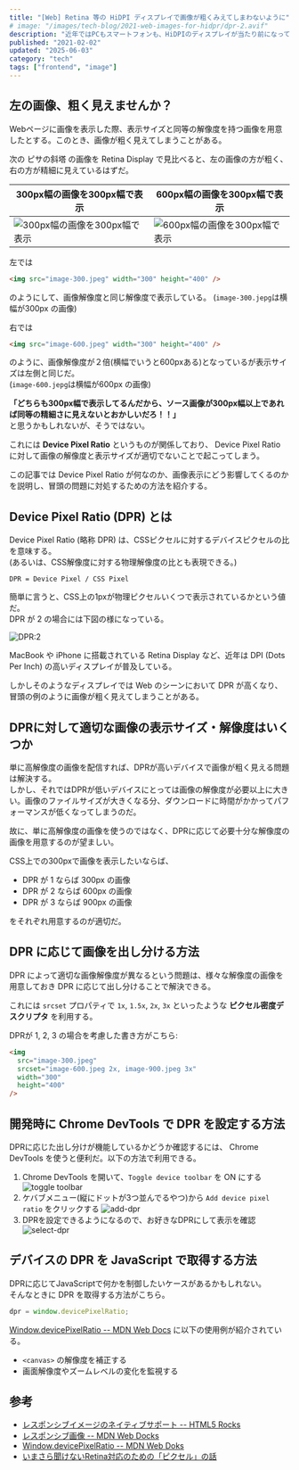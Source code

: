 ```yaml
---
title: "[Web] Retina 等の HiDPI ディスプレイで画像が粗くみえてしまわないように"
# image: "/images/tech-blog/2021-web-images-for-hidpr/dpr-2.avif"
description: "近年ではPCもスマートフォンも、HiDPIのディスプレイが当たり前になってきた。Webページに画像を表示する際、HiDPIディスプレイで粗く見えないようにするための方法を紹介する。"
published: "2021-02-02"
updated: "2025-06-03"
category: "tech"
tags: ["frontend", "image"]
---
```


## 左の画像、粗く見えませんか？

Webページに画像を表示した際、表示サイズと同等の解像度を持つ画像を用意したとする。このとき、画像が粗く見えてしまうことがある。

次の ピサの斜塔 の画像を Retina Display で見比べると、左の画像の方が粗く、右の方が精細に見えているはずだ。

| 300px幅の画像を300px幅で表示                                                                                    | 600px幅の画像を300px幅で表示                                                                                    |
| --------------------------------------------------------------------------------------------------------------- | --------------------------------------------------------------------------------------------------------------- |
| ![300px幅の画像を300px幅で表示](/images/tech-blog/2021-web-images-for-hidpr/pisa-300.avif#width=300&height=400) | ![600px幅の画像を300px幅で表示](/images/tech-blog/2021-web-images-for-hidpr/pisa-600.avif#width=300&height=400) |

左では

```html
<img src="image-300.jpeg" width="300" height="400" />
```

のようにして、画像解像度と同じ解像度で表示している。
(`image-300.jepg`は横幅が300px の画像)

右では

```html
<img src="image-600.jpeg" width="300" height="400" />
```

のように、画像解像度が２倍(横幅でいうと600pxある)となっているが表示サイズは左側と同じだ。  
(`image-600.jepg`は横幅が600px の画像)

**「どちらも300px幅で表示してるんだから、ソース画像が300px幅以上であれば同等の精細さに見えないとおかしいだろ！！」**  
と思うかもしれないが、そうではない。

これには **Device Pixel Ratio** というものが関係しており、 Device Pixel Ratio に対して画像の解像度と表示サイズが適切でないことで起こってしまう。

この記事では Device Pixel Ratio が何なのか、画像表示にどう影響してくるのかを説明し、冒頭の問題に対処するための方法を紹介する。

## Device Pixel Ratio (DPR) とは

Device Pixel Ratio (略称 DPR) は、CSSピクセルに対するデバイスピクセルの比を意味する。  
(あるいは、CSS解像度に対する物理解像度の比とも表現できる。)

`DPR = Device Pixel / CSS Pixel`

簡単に言うと、CSS上の1pxが物理ピクセルいくつで表示されているかという値だ。  
DPR が 2 の場合には下図の様になっている。

![DPR:2](/images/tech-blog/2021-web-images-for-hidpr/dpr-2.avif)

MacBook や iPhone に搭載されている Retina Display など、近年は DPI (Dots Per Inch) の高いディスプレイが普及している。

しかしそのようなディスプレイでは Web のシーンにおいて DPR が高くなり、冒頭の例のように画像が粗く見えてしまうことがある。

## DPRに対して適切な画像の表示サイズ・解像度はいくつか

単に高解像度の画像を配信すれば、DPRが高いデバイスで画像が粗く見える問題は解決する。  
しかし、それではDPRが低いデバイスにとっては画像の解像度が必要以上に大きい。画像のファイルサイズが大きくなる分、ダウンロードに時間がかかってパフォーマンスが低くなってしまうのだ。

故に、単に高解像度の画像を使うのではなく、DPRに応じて必要十分な解像度の画像を用意するのが望ましい。

CSS上での300pxで画像を表示したいならば、

- DPR が 1 ならば 300px の画像
- DPR が 2 ならば 600px の画像
- DPR が 3 ならば 900px の画像

をそれぞれ用意するのが適切だ。

## DPR に応じて画像を出し分ける方法

DPR によって適切な画像解像度が異なるという問題は、様々な解像度の画像を用意しておき DPR に応じて出し分けることで解決できる。

これには `srcset` プロパティで `1x`, `1.5x`, `2x`, `3x` といったような **ピクセル密度デスクリプタ** を利用する。

DPRが 1, 2, 3 の場合を考慮した書き方がこちら:

```html
<img
  src="image-300.jpeg"
  srcset="image-600.jpeg 2x, image-900.jpeg 3x"
  width="300"
  height="400"
/>
```

## 開発時に Chrome DevTools で DPR を設定する方法

DPRに応じた出し分けが機能しているかどうか確認するには、 Chrome DevTools を使うと便利だ。以下の方法で利用できる。

1. Chrome DevTools を開いて、`Toggle device toolbar` を ON にする
   ![toggle toolbar](/images/tech-blog/2021-web-images-for-hidpr/toggle-toolbar.avif)
2. ケバブメニュー(縦にドットが3つ並んでるやつ)から `Add device pixel ratio` をクリックする
   ![add-dpr](/images/tech-blog/2021-web-images-for-hidpr/add-dpr.avif)
3. DPRを設定できるようになるので、お好きなDPRにして表示を確認
   ![select-dpr](/images/tech-blog/2021-web-images-for-hidpr/select-dpr.avif)

## デバイスの DPR を JavaScript で取得する方法

DPRに応じてJavaScriptで何かを制御したいケースがあるかもしれない。  
そんなときに DPR を取得する方法がこちら。

```js
dpr = window.devicePixelRatio;
```

[Window.devicePixelRatio -- MDN Web Docs](https://developer.mozilla.org/ja/docs/Web/API/Window/devicePixelRatio) に以下の使用例が紹介されている。

- `<canvas>` の解像度を補正する
- 画面解像度やズームレベルの変化を監視する

## 参考

- [レスポンシブイメージのネイティブサポート -- HTML5 Rocks](https://www.html5rocks.com/ja/tutorials/responsive/picture-element/)
- [レスポンシブ画像 -- MDN Web Docks](https://developer.mozilla.org/ja/docs/Learn/HTML/Multimedia_and_embedding/Responsive_images#resolution_switching_same_size_different_resolutions)
- [Window.devicePixelRatio -- MDN Web Doks](https://developer.mozilla.org/ja/docs/Web/API/Window/devicePixelRatio)
- [いまさら聞けないRetina対応のための「ピクセル」の話](https://parashuto.com/rriver/development/pixel-related-info-for-coping-with-retina-displays)
